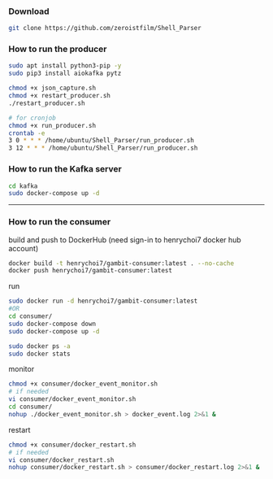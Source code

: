 ### Download
```bash
git clone https://github.com/zeroistfilm/Shell_Parser
```

### How to run the producer
```bash
sudo apt install python3-pip -y
sudo pip3 install aiokafka pytz

chmod +x json_capture.sh
chmod +x restart_producer.sh
./restart_producer.sh

# for cronjob
chmod +x run_producer.sh
crontab -e
3 0 * * * /home/ubuntu/Shell_Parser/run_producer.sh
3 12 * * * /home/ubuntu/Shell_Parser/run_producer.sh
```

### How to run the Kafka server
```bash
cd kafka
sudo docker-compose up -d
```

---
### How to run the consumer
build and push to DockerHub (need sign-in to henrychoi7 docker hub account)
```bash
docker build -t henrychoi7/gambit-consumer:latest . --no-cache
docker push henrychoi7/gambit-consumer:latest
```

run
```bash
sudo docker run -d henrychoi7/gambit-consumer:latest
#OR
cd consumer/
sudo docker-compose down
sudo docker-compose up -d

sudo docker ps -a
sudo docker stats
```

monitor
```bash
chmod +x consumer/docker_event_monitor.sh
# if needed
vi consumer/docker_event_monitor.sh
cd consumer/
nohup ./docker_event_monitor.sh > docker_event.log 2>&1 &
```

restart
```bash
chmod +x consumer/docker_restart.sh
# if needed
vi consumer/docker_restart.sh
nohup consumer/docker_restart.sh > consumer/docker_restart.log 2>&1 &
```